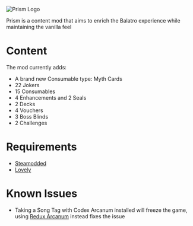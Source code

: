 ![Prism Logo](https://github.com/user-attachments/assets/11ab82a9-2720-4476-bd74-4ee80071d285)

Prism is a content mod that aims to enrich the Balatro experience while maintaining the vanilla feel

# Content

The mod currently adds:
- A brand new Consumable type: Myth Cards
- 22 Jokers
- 15 Consumables
- 4 Enhancements and 2 Seals
- 2 Decks
- 4 Vouchers
- 3 Boss Blinds
- 2 Challenges

# Requirements
- [Steamodded](https://github.com/Steamopollys/Steamodded)
- [Lovely](https://github.com/ethangreen-dev/lovely-injector)

# Known Issues
- Taking a Song Tag with Codex Arcanum installed will freeze the game, using [Redux Arcanum](https://github.com/jumbocarrot0/Redux-Arcanum) instead fixes the issue

